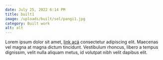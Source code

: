 ```yaml
---
date: July 25, 2022 6:14 PM
title: built1
image: /uploads/built/sel/pangi1.jpg
category: Built work
alt: alt
---
```

  Lorem ipsum dolor sit amet, [link acá](https://www.google.com) consectetur adipiscing elit. Maecenas vel magna at magna dictum tincidunt. Vestibulum rhoncus, libero a tempus dignissim, velit nulla aliquam metus, id volutpat nibh velit dapibus elit.
